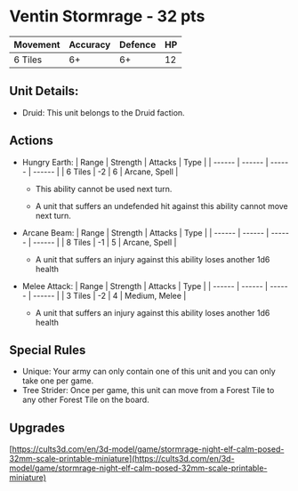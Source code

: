 # Ventin Stormrage  - 32 pts

| Movement | Accuracy | Defence | HP |
| ------ | ------ | ------ | ------ | 
| 6 Tiles | 6+ | 6+ | 12 |

## Unit Details:
- Druid: This unit belongs to the Druid faction.

## Actions
- Hungry Earth:
    | Range | Strength |  Attacks | Type |
    | ------ | ------ |  ------ | ------ |
    | 6 Tiles | -2 | 6 | Arcane, Spell |
    
    - This ability cannot be used next turn.
    
    - A unit that suffers an undefended hit against this ability cannot move next turn.
    
- Arcane Beam:
    | Range | Strength |  Attacks | Type |
    | ------ | ------ |  ------ | ------ |
    | 8 Tiles | -1 | 5 | Arcane, Spell |
    
    - A unit that suffers an injury against this ability loses another 1d6 health

- Melee Attack:
    | Range | Strength |  Attacks | Type |
    | ------ | ------  | ------ | ------ |
    | 3 Tiles | -2 | 4 | Medium, Melee |
    
    - A unit that suffers an injury against this ability loses another 1d6 health
    
## Special Rules
- Unique: Your army can only contain one of this unit and you can only take one per game.
- Tree Strider: Once per game, this unit can move from a Forest Tile to any other Forest Tile on the board.

## Upgrades

[https://cults3d.com/en/3d-model/game/stormrage-night-elf-calm-posed-32mm-scale-printable-miniature](https://cults3d.com/en/3d-model/game/stormrage-night-elf-calm-posed-32mm-scale-printable-miniature)

